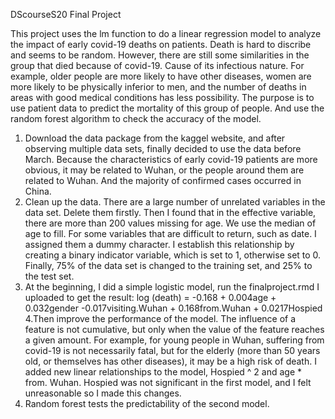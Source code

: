 DScourseS20 Final Project

This project uses the lm function to do a linear regression model to analyze the impact of early covid-19 deaths on patients.
Death is hard to discribe and seems to be random. However, there are still some similarities in the group that died because of covid-19. Cause of its infectious nature. For example, older people are more likely to have other diseases, women are more likely to be physically inferior to men, and the number of deaths in areas with good medical conditions has less possibility. The purpose is to use patient data to predict the mortality of this group of people. And use the random forest algorithm to check the accuracy of the model.
1. Download the data package from the kaggel website, and after observing multiple data sets, finally decided to use the data before March. Because the characteristics of early covid-19 patients are more obvious, it may be related to Wuhan, or the people around them are related to Wuhan. And the majority of confirmed cases occurred in China.
2. Clean up the data. There are a large number of unrelated variables in the data set. Delete them firstly. Then I found that in the effective variable, there are more than 200 values missing for age. We use the median of age to fill. For some variables that are difficult to return, such as date. I assigned them a dummy character. I establish this relationship by creating a binary indicator variable, which is set to 1, otherwise set to 0. Finally, 75% of the data set is changed to the training set, and 25% to the test set.
3. At the beginning, I did a simple logistic model, run the finalproject.rmd I uploaded to get the result:
log (death) = -0.168 + 0.004age + 0.032gender -0.017visiting.Wuhan + 0.168from.Wuhan + 0.0217Hospied
4.Then improve the performance of the model. The influence of a feature is not cumulative, but only when the value of the feature reaches a given amount. For example, for young people in Wuhan, suffering from covid-19 is not necessarily fatal, but for the elderly (more than 50 years old, or themselves has other diseases), it may be a high risk of death. I added new linear relationships to the model, Hospied ^ 2 and age * from. Wuhan. Hospied was not significant in the first model, and I felt unreasonable so I made this changes.
5. Random forest tests the predictability of the second model.
